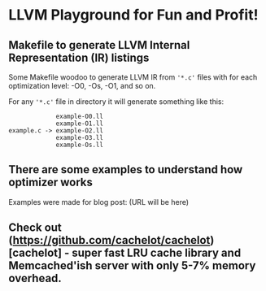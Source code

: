 # LLVM Playground for Fun and Profit!

## Makefile to generate LLVM Internal Representation (IR) listings

Some Makefile woodoo to generate LLVM IR from `'*.c'` files with for each optimization level: -O0, -Os, -O1, and so on.

For any `'*.c'` file in directory it will generate something like this:

```
             example-O0.ll
             example-O1.ll
example.c -> example-O2.ll
             example-O3.ll
             example-Os.ll
```

## There are some examples to understand how optimizer works

Examples were made for blog post: (URL will be here)


## Check out (https://github.com/cachelot/cachelot)[cachelot] - super fast LRU cache library and Memcached'ish server with only 5-7% memory overhead.


